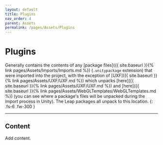 ```yaml
---
layout: default
title: Plugins
nav_order: 4
parent: Assets
permalink: /pages/Assets/Plugins
---
```


# Plugins

Generally contains the contents of any [package files]({{ site.baseurl }}{% link pages/Assets/Imports/Imports.md %}) (`.unitypackage` extension) that were imported into the project, with the exception of [UXF]({{ site.baseurl }}{% link pages/Assets/UXF/UXF.md %}) which unpacks [here]({{ site.baseurl }}{% link pages/Assets/UXF/UXF.md %}) and [here]({{ site.baseurl }}{% link pages/Assets/WebGLTemplates/WebGLTemplates.md %}) (you can see where a package's files will be unpacked during the import process in Unity). The Leap packages all unpack to this location.
{: .fs-6 .fw-300 }

---

## Content

Add content.
